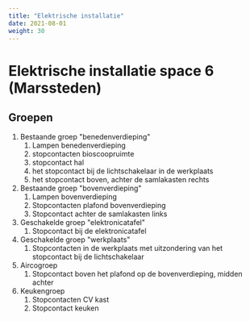 ```yaml
---
title: "Elektrische installatie"
date: 2021-08-01
weight: 30
---
```


# Elektrische installatie space 6 (Marssteden)

## Groepen
1. Bestaande groep "benedenverdieping"
	1. Lampen benedenverdieping
	2. stopcontacten bioscoopruimte
	3. stopcontact hal
	4. het stopcontact bij de lichtschakelaar in de werkplaats
	5. het stopcontact boven, achter de samlakasten rechts
2. Bestaande groep "bovenverdieping"
	1. Lampen bovenverdieping
	2. Stopcontacten plafond bovenverdieping
	3. Stopcontact achter de samlakasten links
3. Geschakelde groep "elektronicatafel"
	1. Stopcontact bij de elektronicatafel
4. Geschakelde groep "werkplaats"
	1. Stopcontacten in de werkplaats met uitzondering van het stopcontact bij de lichtschakelaar
5. Aircogroep
	1. Stopcontact boven het plafond op de bovenverdieping, midden achter
6. Keukengroep
	1. Stopcontacten CV kast
	2. Stopcontact keuken
